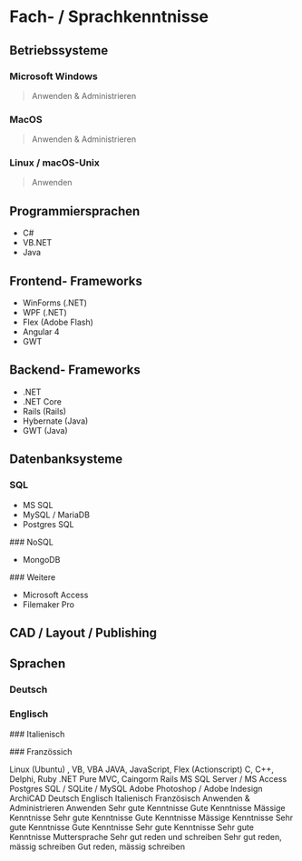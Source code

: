 # Fach- / Sprachkenntnisse

## Betriebssysteme

### Microsoft Windows

> Anwenden & Administrieren

### MacOS

> Anwenden & Administrieren

### Linux / macOS-Unix

> Anwenden

## Programmiersprachen

* C#
* VB.NET
* Java

## Frontend- Frameworks

* WinForms (.NET)
* WPF (.NET)
* Flex (Adobe Flash)
* Angular 4
* GWT

## Backend- Frameworks

* .NET
* .NET Core
* Rails (Rails)
* Hybernate (Java)
* GWT (Java)

## Datenbanksysteme

### SQL

* MS SQL
* MySQL / MariaDB
* Postgres SQL

### NoSQL

* MongoDB

### Weitere

* Microsoft Access
* Filemaker Pro

## CAD / Layout / Publishing

## Sprachen

### Deutsch

### Englisch

### Italienisch

### Französsich



Linux (Ubuntu)
, VB, VBA
JAVA, JavaScript, Flex (Actionscript) C, C++, Delphi, Ruby
.NET
Pure MVC, Caingorm Rails
MS SQL Server / MS Access Postgres SQL / SQLite / MySQL
Adobe Photoshop / Adobe Indesign ArchiCAD
Deutsch Englisch Italienisch Französisch
 Anwenden & Administrieren Anwenden
Sehr gute Kenntnisse Gute Kenntnisse Mässige Kenntnisse
Sehr gute Kenntnisse Gute Kenntnisse Mässige Kenntnisse
Sehr gute Kenntnisse Gute Kenntnisse
Sehr gute Kenntnisse Sehr gute Kenntnisse
Muttersprache
Sehr gut reden und schreiben Sehr gut reden, mässig schreiben Gut reden, mässig schreiben